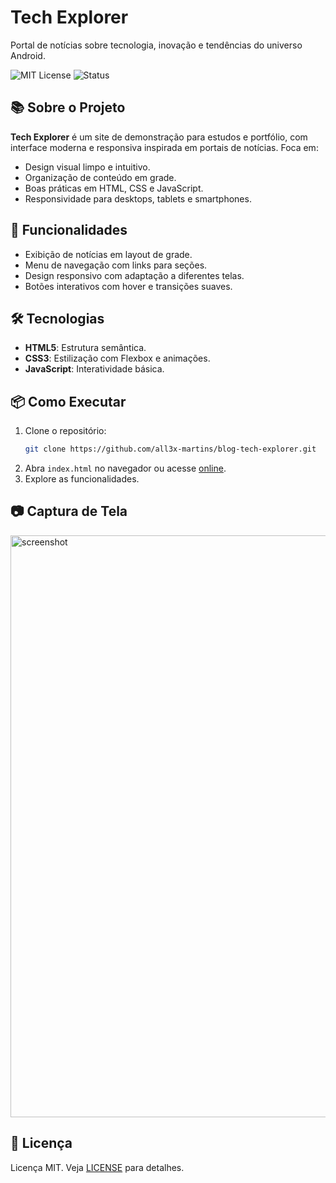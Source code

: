 # Tech Explorer

Portal de notícias sobre tecnologia, inovação e tendências do universo Android.

![MIT License](https://img.shields.io/badge/license-MIT-green) ![Status](https://img.shields.io/badge/status-em%20desenvolvimento-yellow)

## 📚 Sobre o Projeto

**Tech Explorer** é um site de demonstração para estudos e portfólio, com interface moderna e responsiva inspirada em portais de notícias. Foca em:

- Design visual limpo e intuitivo.
- Organização de conteúdo em grade.
- Boas práticas em HTML, CSS e JavaScript.
- Responsividade para desktops, tablets e smartphones.

## 🚀 Funcionalidades

- Exibição de notícias em layout de grade.
- Menu de navegação com links para seções.
- Design responsivo com adaptação a diferentes telas.
- Botões interativos com hover e transições suaves.

## 🛠 Tecnologias

- **HTML5**: Estrutura semântica.
- **CSS3**: Estilização com Flexbox e animações.
- **JavaScript**: Interatividade básica.

## 📦 Como Executar

1. Clone o repositório:
   ```bash
   git clone https://github.com/all3x-martins/blog-tech-explorer.git
   ```
2. Abra `index.html` no navegador ou acesse [online](https://blog-tech-explorer.vercel.app/).
3. Explore as funcionalidades.

## 📷 Captura de Tela

<img width="1402" height="931" alt="screenshot" src="https://github.com/user-attachments/assets/050e84b4-3924-4e94-b332-4178796c3241" />

## 📝 Licença

Licença MIT. Veja [LICENSE](LICENSE) para detalhes.
